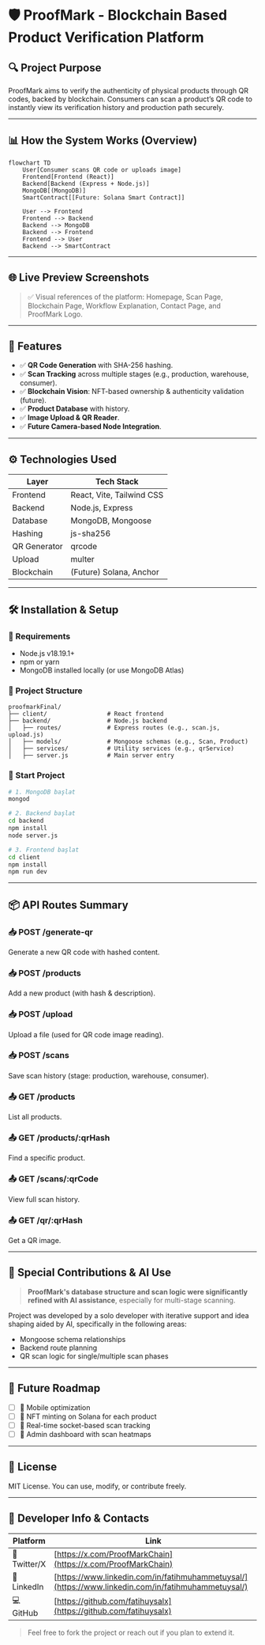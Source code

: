 # 🛡️ ProofMark - Blockchain Based Product Verification Platform

## 🔍 Project Purpose

ProofMark aims to verify the authenticity of physical products through QR codes, backed by blockchain. Consumers can scan a product’s QR code to instantly view its verification history and production path securely.

---

## 📊 How the System Works (Overview)

```mermaid
flowchart TD
    User[Consumer scans QR code or uploads image]
    Frontend[Frontend (React)]
    Backend[Backend (Express + Node.js)]
    MongoDB[(MongoDB)]
    SmartContract[[Future: Solana Smart Contract]]

    User --> Frontend
    Frontend --> Backend
    Backend --> MongoDB
    Backend --> Frontend
    Frontend --> User
    Backend --> SmartContract
```

---

## 🌐 Live Preview Screenshots

> ✅ Visual references of the platform: Homepage, Scan Page, Blockchain Page, Workflow Explanation, Contact Page, and ProofMark Logo.

<!-- Add Screenshots Here -->

---

## 🚀 Features

* ✅ **QR Code Generation** with SHA-256 hashing.
* ✅ **Scan Tracking** across multiple stages (e.g., production, warehouse, consumer).
* ✅ **Blockchain Vision**: NFT-based ownership & authenticity validation (future).
* ✅ **Product Database** with history.
* ✅ **Image Upload & QR Reader**.
* ✅ **Future Camera-based Node Integration**.

---

## ⚙️ Technologies Used

| Layer        | Tech Stack                |
| ------------ | ------------------------- |
| Frontend     | React, Vite, Tailwind CSS |
| Backend      | Node.js, Express          |
| Database     | MongoDB, Mongoose         |
| Hashing      | js-sha256                 |
| QR Generator | qrcode                    |
| Upload       | multer                    |
| Blockchain   | (Future) Solana, Anchor   |

---

## 🛠️ Installation & Setup

### 🔧 Requirements

* Node.js v18.19.1+
* npm or yarn
* MongoDB installed locally (or use MongoDB Atlas)

### 📁 Project Structure

```
proofmarkFinal/
├── client/                 # React frontend
├── backend/                # Node.js backend
│   ├── routes/             # Express routes (e.g., scan.js, upload.js)
│   ├── models/             # Mongoose schemas (e.g., Scan, Product)
│   ├── services/           # Utility services (e.g., qrService)
│   ├── server.js           # Main server entry
```

### 🚀 Start Project

```bash
# 1. MongoDB başlat
mongod

# 2. Backend başlat
cd backend
npm install
node server.js

# 3. Frontend başlat
cd client
npm install
npm run dev
```

---

## 📦 API Routes Summary

### 📥 POST /generate-qr

Generate a new QR code with hashed content.

### 📥 POST /products

Add a new product (with hash & description).

### 📥 POST /upload

Upload a file (used for QR code image reading).

### 📥 POST /scans

Save scan history (stage: production, warehouse, consumer).

### 📤 GET /products

List all products.

### 📤 GET /products/\:qrHash

Find a specific product.

### 📤 GET /scans/\:qrCode

View full scan history.

### 📤 GET /qr/\:qrHash

Get a QR image.

---

## 🧠 Special Contributions & AI Use

> **ProofMark's database structure and scan logic were significantly refined with AI assistance**, especially for multi-stage scanning.

Project was developed by a solo developer with iterative support and idea shaping aided by AI, specifically in the following areas:

* Mongoose schema relationships
* Backend route planning
* QR scan logic for single/multiple scan phases

---

## 🧱 Future Roadmap

* [ ] 📱 Mobile optimization
* [ ] 🔐 NFT minting on Solana for each product
* [ ] 📡 Real-time socket-based scan tracking
* [ ] 🎨 Admin dashboard with scan heatmaps

---

## 📘 License

MIT License. You can use, modify, or contribute freely.

---

## 📎 Developer Info & Contacts

| Platform     | Link                                                                                               |
| ------------ | -------------------------------------------------------------------------------------------------- |
| 🔗 Twitter/X | [https://x.com/ProofMarkChain](https://x.com/ProofMarkChain)                                       |
| 👔 LinkedIn  | [https://www.linkedin.com/in/fatihmuhammetuysal/](https://www.linkedin.com/in/fatihmuhammetuysal/) |
| 💻 GitHub    | [https://github.com/fatihuysalx](https://github.com/fatihuysalx)                                   |

> Feel free to fork the project or reach out if you plan to extend it.
